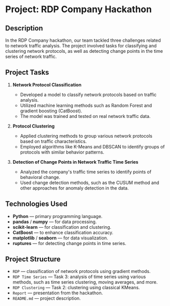 # Project: RDP Company Hackathon

## Description

In the RDP Company hackathon, our team tackled three challenges related to network traffic analysis. The project involved tasks for classifying and clustering network protocols, as well as detecting change points in the time series of network traffic.

## Project Tasks

1. **Network Protocol Classification**
   - Developed a model to classify network protocols based on traffic analysis.
   - Utilized machine learning methods such as Random Forest and gradient boosting (CatBoost).
   - The model was trained and tested on real network traffic data.

2. **Protocol Clustering**
   - Applied clustering methods to group various network protocols based on traffic characteristics.
   - Employed algorithms like K-Means and DBSCAN to identify groups of protocols with similar behavior patterns.

3. **Detection of Change Points in Network Traffic Time Series**
   - Analyzed the company's traffic time series to identify points of behavioral change.
   - Used change detection methods, such as the CUSUM method and other approaches for anomaly detection in the data.

## Technologies Used

- **Python** — primary programming language.
- **pandas** / **numpy** — for data processing.
- **scikit-learn** — for classification and clustering.
- **CatBoost** — to enhance classification accuracy.
- **matplotlib** / **seaborn** — for data visualization.
- **ruptures** — for detecting change points in time series.

## Project Structure

- `RDP` — classification of network protocols using gradient methods.
- `RDP Time Series` — Task 3: analysis of time series using various methods, such as time series clustering, moving averages, and more.
- `RDP Clustering` — Task 2: clustering using classical KMeans.
- `Report` — presentation from the hackathon.
- `README.md` — project description.


